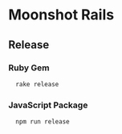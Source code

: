 # Moonshot Rails

## Release

### Ruby Gem

```bash
  rake release
```

### JavaScript Package

```bash
  npm run release
```
